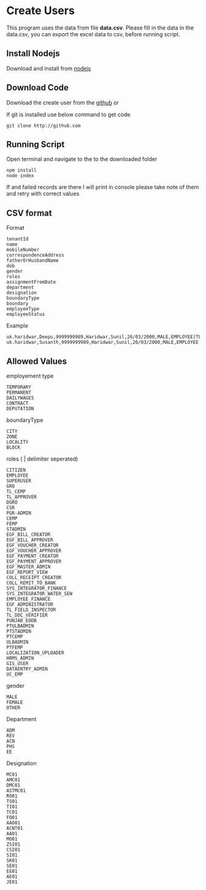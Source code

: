 # Create Users

This program uses the data from file **data.csv**. Please fill in the data in the data.csv, you can export the excel data to csv, before running script.

## Install Nodejs

Download and install from [nodejs](https://nodejs.org/en/#home-downloadhead)

## Download Code

Download the create user from the [github](https://github.com/egovernments/ukd-rainmaker-customization) or

If git is installed use below command to get code

```
git clone http://github.com
```

## Running Script

Open terminal and navigate to the to the downloaded folder

```
npm install
node index
```

If and failed records are there I will print in console please take note of them and retry with correct values

## CSV format

Format

```
tenantId
name
mobileNumber
correspondenceAddress
fatherOrHusbandName
dob
gender
roles
assignmentFromDate
department
designation
boundaryType
boundary
employeeType
employeeStatus
```

Example

```
uk.haridwar,Deepu,9999999989,Haridwar,Sunil,26/03/2000,MALE,EMPLOYEE|TL_APPROVER,26/03/2019,ADM,RO01,City,uk.haridwar,PERMANENT,EMPLOYED
uk.haridwar,Susanth,9999999989,Haridwar,Sunil,26/03/2000,MALE,EMPLOYEE|TL_APPROVER,26/03/2019,ADM,RO01,City,uk.haridwar,PERMANENT,EMPLOYED
```

## Allowed Values

employement type

```
TEMPORARY
PERMANENT
DAILYWAGES
CONTRACT
DEPUTATION
```

boundaryType

```
CITY
ZONE
LOCALITY
BLOCK
```

roles ( | delimiter seperated)

```
CITIZEN
EMPLOYEE
SUPERUSER
GRO
TL_CEMP
TL_APPROVER
DGRO
CSR
PGR-ADMIN
CEMP
FEMP
STADMIN
EGF_BILL_CREATOR
EGF_BILL_APPROVER
EGF_VOUCHER_CREATOR
EGF_VOUCHER_APPROVER
EGF_PAYMENT_CREATOR
EGF_PAYMENT_APPROVER
EGF_MASTER_ADMIN
EGF_REPORT_VIEW
COLL_RECEIPT_CREATOR
COLL_REMIT_TO_BANK
SYS_INTEGRATOR_FINANCE
SYS_INTEGRATOR_WATER_SEW
EMPLOYEE_FINANCE
EGF_ADMINISTRATOR
TL_FIELD_INSPECTOR
TL_DOC_VERIFIER
PUNJAB_EODB
PTULBADMIN
PTSTADMIN
PTCEMP
ULBADMIN
PTFEMP
LOCALIZATION_UPLOADER
HRMS_ADMIN
GIS_USER
DATAENTRY_ADMIN
UC_EMP
```

gender

```
MALE
FEMALE
OTHER
```

Department

```
ADM
REV
ACN
PHS
EE
```

Designation

```
MC01
AMC01
DMC01
ASTMC01
RO01
TS01
TI01
TC01
FO01
AAO01
ACNT01
AA01
MO01
ZSI01
CSI01
SI01
SK01
SE01
EE01
AE01
JE01
```
